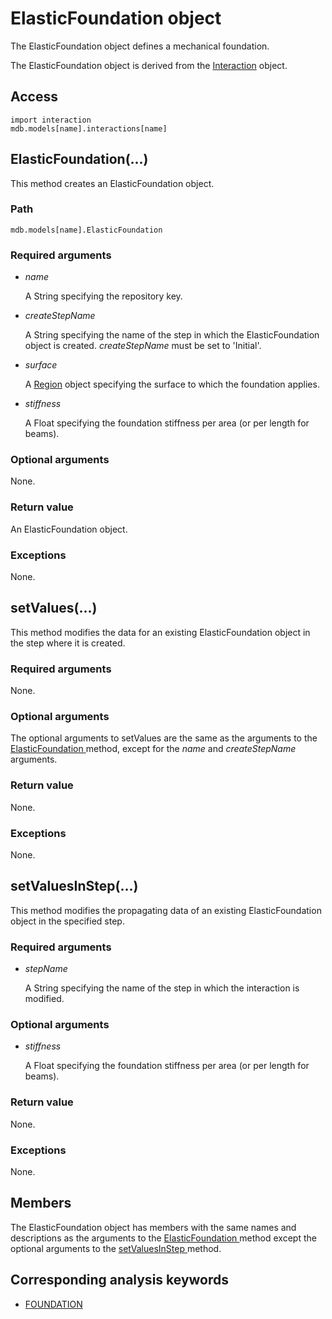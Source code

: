 # ElasticFoundation object

The ElasticFoundation object defines a mechanical foundation.

The ElasticFoundation object is derived from the [Interaction](https://help.3ds.com/2022/english/DSSIMULIA_Established/SIMACAEKERRefMap/simaker-c-interactionpyc.htm?ContextScope=all) object.

## Access

```
import interaction
mdb.models[name].interactions[name]
```

## ElasticFoundation(...)



This method creates an ElasticFoundation object.



### Path

```
mdb.models[name].ElasticFoundation
```

### Required arguments

- *name*

  A String specifying the repository key.

- *createStepName*

  A String specifying the name of the step in which the ElasticFoundation object is created. *createStepName* must be set to 'Initial'.

- *surface*

  A [Region](https://help.3ds.com/2022/english/DSSIMULIA_Established/SIMACAEKERRefMap/simaker-c-regionpyc.htm?ContextScope=all) object specifying the surface to which the foundation applies.

- *stiffness*

  A Float specifying the foundation stiffness per area (or per length for beams).

### Optional arguments

None.

### Return value

An ElasticFoundation object.

### Exceptions

None.



## setValues(...)



This method modifies the data for an existing ElasticFoundation object in the step where it is created.



### Required arguments

None.

### Optional arguments

The optional arguments to setValues are the same as the arguments to the [ElasticFoundation ](https://help.3ds.com/2022/english/DSSIMULIA_Established/SIMACAEKERRefMap/simaker-c-elasticfoundationpyc.htm?ContextScope=all#simaker-elasticfoundationelasticfoundationpyc)method, except for the *name* and *createStepName* arguments.

### Return value

None.

### Exceptions

None.



## setValuesInStep(...)



This method modifies the propagating data of an existing ElasticFoundation object in the specified step.



### Required arguments

- *stepName*

  A String specifying the name of the step in which the interaction is modified.

### Optional arguments

- *stiffness*

  A Float specifying the foundation stiffness per area (or per length for beams).

### Return value

None.

### Exceptions

None.



## Members

The ElasticFoundation object has members with the same names and descriptions as the arguments to the [ElasticFoundation ](https://help.3ds.com/2022/english/DSSIMULIA_Established/SIMACAEKERRefMap/simaker-c-elasticfoundationpyc.htm?ContextScope=all#simaker-elasticfoundationelasticfoundationpyc)method except the optional arguments to the [setValuesInStep ](https://help.3ds.com/2022/english/DSSIMULIA_Established/SIMACAEKERRefMap/simaker-c-elasticfoundationpyc.htm?ContextScope=all#simaker-elasticfoundationsetvaluesinsteppyc)method.



## Corresponding analysis keywords

- [FOUNDATION](https://help.3ds.com/2022/english/DSSIMULIA_Established/SIMACAEKEYRefMap/simakey-r-foundation.htm?ContextScope=all#simakey-r-foundation)